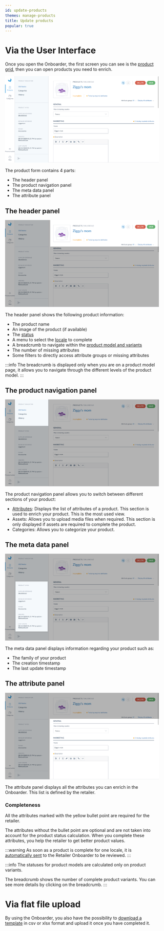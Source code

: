 ```yaml
---
id: update-products
themes: manage-products
title: Update products
popular: true
---
```


# Via the User Interface
Once you open the Onboarder, the first screen you can see is the [product grid](/onboarder/articles/products-grid-supplier.html), then you can open products you need to enrich.

![Enrich via the User Interface - Onboarder List of products](../img/SUPPLIER-pef.png)

The product form contains 4 parts:
* The header panel
* The product navigation panel
* The meta data panel
* The attribute panel

## The header panel

![Header panel highlight](../img/SUPPLIER-pef-header.png)

The header panel shows the following product information:
* The product name
* An image of the product (if available)
* The [status](./supplier-synchronization.html#simple-and-transparent-statuses)
* A menu to select the [locale](https://help.akeneo.com/pim/serenity/articles/what-is-a-locale.html) to complete
* A breadcrumb to navigate within the [product model and variants](https://help.akeneo.com/pim/serenity/articles/what-about-products-variants.html)
* The number of missing attributes
* Some filters to directly access attribute groups or missing attributes

:::info
The breadcrumb is displayed only when you are on a product model page, it allows you to navigate through the different levels of the product model.
:::

## The product navigation panel

![Navigation panel highlight](../img/SUPPLIER-pef-navigation.png)

The product navigation panel allows you to switch between different sections of your product:
* [Attributes](/onboarder/articles/update-products.html#the-attribute-panel): Displays the list of attributes of a product. This section is used to enrich your product. This is the most used view.
* Assets: Allows you to upload media files when required. This section is only displayed if assets are required to complete the product.
* Categories: Allows you to categorize your product.

## The meta data panel

![Meta data panel highlight](../img/SUPPLIER-pef-metadata.png)

The meta data panel displays information regarding your product such as:
* The family of your product
* The creation timestamp
* The last update timestamp

## The attribute panel

![Attributes panel highlight](../img/SUPPLIER-pef-attributes.png)

The attribute panel displays all the attributes you can enrich in the Onboarder. This list is defined by the retailer.

### Completeness
All the attributes marked with the yellow bullet point are required for the retailer.

The attributes without the bullet point are optional and are not taken into account for the product status calculation. When you complete these attributes, you help the retailer to get better product values.

:::warning
As soon as a product is complete for one locale, it is [automatically sent](/onboarder/articles/supplier-synchronization.html) to the Retailer Onboarder to be reviewed.
:::

:::info
The statuses for product models are calculated only on product variants.
<!-- ADD RULES FOR THE PRODUCT MODELS WHEN DEFINED
-->
The breadcrumb shows the number of complete product variants. You can see more details by clicking on the breadcrumb.
:::

# Via flat file upload
By using the Onboarder, you also have the possibility to [download a template](/onboarder/articles/dwl-product-import-tpl.html) in csv or xlsx format and upload it once you have completed it.
